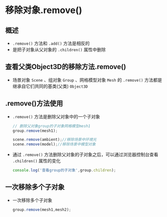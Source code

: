 # 移除对象.remove()

## 概述

+ `.remove()` 方法和 `.add()` 方法是相反的
+ 是把子对象从父对象的 `.children()` 属性中删除

## 查看父类Object3D的移除方法.remove()

+ 场景对象 `Scene` 、组对象 `Group` 、网格模型对象 `Mesh` 的 `.remove()` 方法都是继承自它们共同的基类(父类) `Object3D`

## .remove()方法使用

+ `.remove()` 方法是删除父对象中的一个子对象

  ```js
  // 删除父对象group的子对象网格模型mesh1
  group.remove(mesh1);
  ```

  ```js
  scene.remove(ambient);//移除场景中环境光
  scene.remove(model);//移除场景中模型对象
  ```

+ 通过 `.remove()` 方法删除父对象的子对象之后，可以通过浏览器控制台查看 `.children()` 属性的变化

  ```js
  console.log('查看group的子对象',group.children);
  ```

## 一次移除多个子对象

+ 一次移除多个子对象

  ```js
  group.remove(mesh1,mesh2);
  ```
